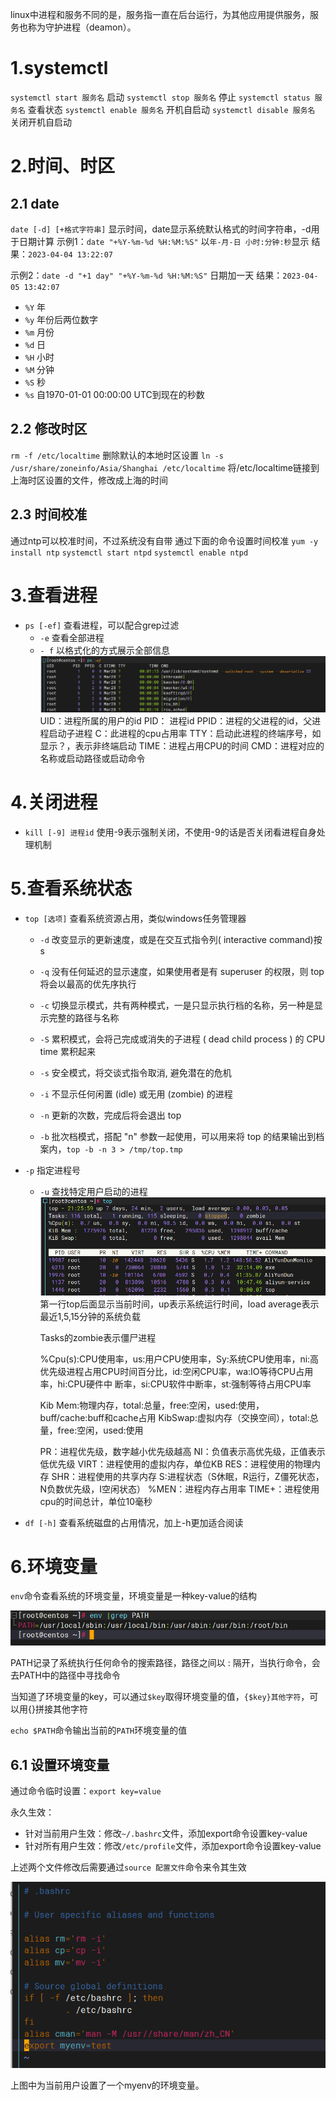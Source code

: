 <!--

 * @Descripttion: 
 * @Author: 只会Ctrl CV的菜鸟
 * @version: 
 * @Date: 2023-03-24 20:37:55
 * @LastEditTime: 2023-04-04 21:53:24
-->

linux中进程和服务不同的是，服务指一直在后台运行，为其他应用提供服务，服务也称为守护进程（deamon）。

# 1.systemctl

`systemctl start 服务名` 启动
`systemctl stop 服务名` 停止
`systemctl status 服务名` 查看状态
`systemctl enable 服务名` 开机自启动
`systemctl disable 服务名` 关闭开机自启动

# 2.时间、时区

## 2.1 date

`date [-d] [+格式字符串]` 显示时间，date显示系统默认格式的时间字符串，-d用于日期计算
示例1：`date "+%Y-%m-%d %H:%M:%S"` 以`年-月-日 小时:分钟:秒`显示
结果：`2023-04-04 13:22:07`

示例2：`date -d "+1 day" "+%Y-%m-%d %H:%M:%S"` 日期加一天
结果：`2023-04-05 13:42:07`

- `%Y` 年
- `%y` 年份后两位数字
- `%m` 月份
- `%d` 日
- `%H` 小时
- `%M` 分钟
- `%S` 秒
- `%s` 自1970-01-01 00:00:00 UTC到现在的秒数

## 2.2 修改时区

`rm -f /etc/localtime` 删除默认的本地时区设置
`ln -s /usr/share/zoneinfo/Asia/Shanghai /etc/localtime` 将/etc/localtime链接到上海时区设置的文件，修改成上海的时间

## 2.3 时间校准

通过ntp可以校准时间，不过系统没有自带
通过下面的命令设置时间校准
`yum -y install ntp`
`systemctl start ntpd`
`systemctl enable ntpd`

# 3.查看进程

- `ps [-ef]` 查看进程，可以配合grep过滤
  - `-e` 查看全部进程
  - `- f` 以格式化的方式展示全部信息
![图 1](images/1680613724193.png)  
UID：进程所属的用户的id
PID： 进程id
PPID：进程的父进程的id，父进程启动子进程
C：此进程的cpu占用率
TTY：启动此进程的终端序号，如显示？，表示非终端启动
TIME：进程占用CPU的时间
CMD：进程对应的名称或启动路径或启动命令

# 4.关闭进程

- `kill [-9] 进程id` 使用-9表示强制关闭，不使用-9的话是否关闭看进程自身处理机制

# 5.查看系统状态

- `top [选项]` 查看系统资源占用，类似windows任务管理器
    
    - `-d` 改变显示的更新速度，或是在交互式指令列( interactive command)按 s
    
    - `-q` 没有任何延迟的显示速度，如果使用者是有 superuser 的权限，则 top 将会以最高的优先序执行
    
    - `-c` 切换显示模式，共有两种模式，一是只显示执行档的名称，另一种是显示完整的路径与名称
    
    - `-S` 累积模式，会将己完成或消失的子进程 ( dead child process ) 的 CPU time 累积起来
    
    - `-s` 安全模式，将交谈式指令取消, 避免潜在的危机

    - `-i` 不显示任何闲置 (idle) 或无用 (zombie) 的进程

    - `-n` 更新的次数，完成后将会退出 top

    - `-b` 批次档模式，搭配 "n" 参数一起使用，可以用来将 top 的结果输出到档案内，`top -b -n 3 > /tmp/top.tmp`
    
- `-p` 指定进程号
    
    - `-u` 查找特定用户启动的进程
  ![图 2](images/1680615019502.png)  
      第一行top后面显示当前时间，up表示系统运行时间，load average表示最近1,5,15分钟的系统负载 
    
      Tasks的zombie表示僵尸进程
    
      %Cpu(s):CPU使用率，us:用户CPU使用率，Sy:系统CPU使用率，ni:高优先级进程占用CPU时间百分比，id:空闲CPU率，wa:IO等待CPU占用率，hi:CPU硬件中
      断率，si:CPU软件中断率，st:强制等待占用CPU率
    
      Kib Mem:物理内存，total:总量，free:空闲，used:使用，buff/cache:buff和cache占用
      KibSwap:虚拟内存（交换空间），total:总量，free:空闲，used:使用
    
      PR：进程优先级，数字越小优先级越高
      NI：负值表示高优先级，正值表示低优先级
      VIRT：进程使用的虚拟内存，单位KB
      RES：进程使用的物理内存
      SHR：进程使用的共享内存
      S:进程状态（S休眠，R运行，Z僵死状态，N负数优先级，I空闲状态）
      %MEN：进程内存占用率
      TIME+：进程使用cpu的时间总计，单位10毫秒
    
- `df [-h]` 查看系统磁盘的占用情况，加上-h更加适合阅读

# 6.环境变量

`env`命令查看系统的环境变量，环境变量是一种key-value的结构

![image-20230405134427273](images/image-20230405134427273.png)

PATH记录了系统执行任何命令的搜索路径，路径之间以 : 隔开，当执行命令，会去PATH中的路径中寻找命令

当知道了环境变量的key，可以通过`$key`取得环境变量的值，`{$key}其他字符`，可以用{}拼接其他字符

`echo $PATH`命令输出当前的`PATH`环境变量的值

## 6.1 设置环境变量

通过命令临时设置：`export key=value`

永久生效：

- 针对当前用户生效：修改`~/.bashrc`文件，添加export命令设置key-value
- 针对所有用户生效：修改`/etc/profile`文件，添加export命令设置key-value

上述两个文件修改后需要通过`source 配置文件`命令来令其生效

![image-20230405140038936](images/image-20230405140038936.png)

上图中为当前用户设置了一个myenv的环境变量。